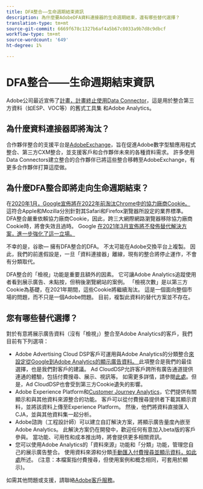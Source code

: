 ```yaml
---
title: DFA整合——生命週期結束資訊
description: 為什麼要AdobeDFA資料連接器的生命週期結束，還有哪些替代選擇？
translation-type: tm+mt
source-git-commit: 6669f678c1327b6af4a5b67c8033a9b7d8c9dbcf
workflow-type: tm+mt
source-wordcount: '649'
ht-degree: 1%

---
```



# DFA整合——生命週期結束資訊

Adobe公司最近宣佈了[計畫，計畫終止使用Data Connector](https://experienceleague.adobe.com/docs/analytics/import/dataconnectors/data-connectors-eol.html)，這是用於整合第三方資料（如ESP、VOC等）的舊式工具集 和Adobe Analytics。

## 為什麼資料連接器即將淘汰？

合作夥伴整合的支援平台是[AdobeExchange](https://exchange.adobe.com/experiencecloud)，旨在促進Adobe數字型驗應用程式整合、第三方CXM整合，並支援客戶和合作夥伴未來的各種資料需求。 許多使用Data Connectors建立整合的合作夥伴已將這些整合移轉至AdobeExchange，有更多合作夥伴打算這麼做。

## 為什麼DFA整合即將走向生命週期結束？

在[2020年1月，Google宣佈將在2022年前淘汰Chrome中的協力廠商Cookie。 ](https://blog.chromium.org/2020/01/building-more-private-web-path-towards.html)這符合Apple和Mozilla分別針對其Safari和Firefox瀏覽器所設定的業界標準。 DFA整合嚴重依賴協力廠商Cookie，因此，跨三大網際網路瀏覽器移除協力廠商Cookie時，將會失效且過時。 Google [在2021年3月宣佈將不發佈替代解決方案，進一步強化了這一立場。](https://blog.google/products/ads-commerce/a-more-privacy-first-web)

不幸的是，谷歌— 擁有DFA整合的DFA。 不太可能在Adobe交換平台上複製。 因此，我們的前進假設是，一旦「資料連接器」離線，現有的整合將停止運作，不會有分類取代。

DFA整合的「檢視」功能是重要且額外的因素。 它可讓Adobe Analytics追蹤使用者看到展示廣告、未點按，但稍後瀏覽網站的案例。 「檢視次數」是以第三方Cookie為基礎，在2021年期間，這些Cookie將繼續淘汰。 這是一個面向整個市場的問題，而不只是一個Adobe問題。 目前，複製此資料的替代方案並不存在。

## 您有哪些替代選擇？

對於有意將展示廣告資料（沒有「檢視」）整合至Adobe Analytics的客戶，我們目前有下列選項：

* Adobe Advertising Cloud DSP客戶可運用與Adobe Analytics的分類整合[來設定從Google到Adobe Analytics的顯示廣告資料。 ](https://experienceleague.adobe.com/docs/analytics-learn/tutorials/integrations/ad-cloud/introduction-to-the-analytics-for-advertising-cloud-dsp-integration.html?lang=en#integrations)此項整合是我們的最佳選擇，也是我們對客戶的建議。 Ad CloudDSP允許客戶跨所有廣告通道提供連通的體驗，包括付費搜尋、展示、視訊等。 如需更多詳情，請參閱[此處](https://experienceleague.adobe.com/docs/advertising-cloud/dsp/introduction/dsp-about.html?lang=en#introduction)。但是，Ad CloudDSP也會受到第三方Cookie遺失的影響。
* Adobe Experience Platform和[Customer Journey Analytics](https://experienceleague.adobe.com/docs/analytics-platform/using/cja-landing.html?lang=en)，它們提供有關顯示和與其他資料來源整合的功能。 客戶可以從付費搜尋提供者下載其顯示資料，並將該資料上傳至Experience Platform。 然後，他們將資料直接匯入CJA，並與其他資料集一起分析。
* Adobe諮詢（工程設計師）可以建立自訂解決方案，將顯示廣告量度內嵌至Adobe Analytics。 此解決方案仍在開發中，歡迎任何有意加入beta版的客戶參與。 當功能、可用性和成本推出時，將會提供更多相關資訊。
* 您可以使用Adobe Analytics的「資料來源」功能和「分類」功能，管理您自己的展示廣告整合。 使用資料來源和分類[手動匯入付費搜尋並顯示資料，如此處](https://experienceleague.adobe.com/docs/analytics/import/use-cases/paid-search-metrics.html?lang=en#use-cases)所述。 (注意：本檔案指付費搜尋，但使用案例和概念相同，可套用於顯示)。

如需其他問題或支援，請聯絡[Adobe客戶服務](https://helpx.adobe.com/contact/enterprise-support.ec.html)。